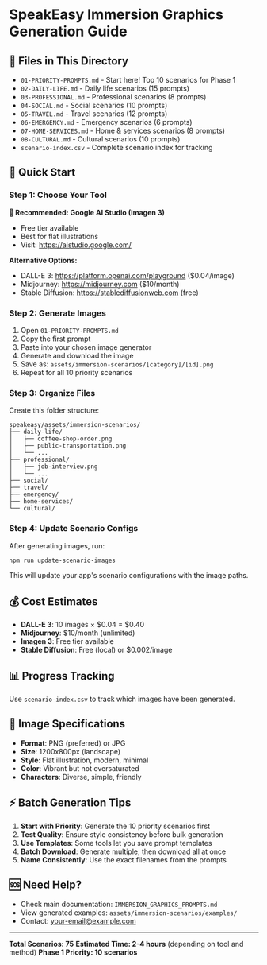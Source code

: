 # SpeakEasy Immersion Graphics Generation Guide

## 📁 Files in This Directory

- `01-PRIORITY-PROMPTS.md` - Start here! Top 10 scenarios for Phase 1
- `02-DAILY-LIFE.md` - Daily life scenarios (15 prompts)
- `03-PROFESSIONAL.md` - Professional scenarios (8 prompts)
- `04-SOCIAL.md` - Social scenarios (10 prompts)
- `05-TRAVEL.md` - Travel scenarios (12 prompts)
- `06-EMERGENCY.md` - Emergency scenarios (6 prompts)
- `07-HOME-SERVICES.md` - Home & services scenarios (8 prompts)
- `08-CULTURAL.md` - Cultural scenarios (10 prompts)
- `scenario-index.csv` - Complete scenario index for tracking

## 🚀 Quick Start

### Step 1: Choose Your Tool

**🌟 Recommended: Google AI Studio (Imagen 3)**
- Free tier available
- Best for flat illustrations
- Visit: https://aistudio.google.com/

**Alternative Options:**
- DALL-E 3: https://platform.openai.com/playground ($0.04/image)
- Midjourney: https://midjourney.com ($10/month)
- Stable Diffusion: https://stablediffusionweb.com (free)

### Step 2: Generate Images

1. Open `01-PRIORITY-PROMPTS.md`
2. Copy the first prompt
3. Paste into your chosen image generator
4. Generate and download the image
5. Save as: `assets/immersion-scenarios/[category]/[id].png`
6. Repeat for all 10 priority scenarios

### Step 3: Organize Files

Create this folder structure:
```
speakeasy/assets/immersion-scenarios/
├── daily-life/
│   ├── coffee-shop-order.png
│   ├── public-transportation.png
│   └── ...
├── professional/
│   ├── job-interview.png
│   └── ...
├── social/
├── travel/
├── emergency/
├── home-services/
└── cultural/
```

### Step 4: Update Scenario Configs

After generating images, run:
```bash
npm run update-scenario-images
```

This will update your app's scenario configurations with the image paths.

## 💰 Cost Estimates

- **DALL-E 3**: 10 images × $0.04 = $0.40
- **Midjourney**: $10/month (unlimited)
- **Imagen 3**: Free tier available
- **Stable Diffusion**: Free (local) or $0.002/image

## 📊 Progress Tracking

Use `scenario-index.csv` to track which images have been generated.

## 🎨 Image Specifications

- **Format**: PNG (preferred) or JPG
- **Size**: 1200x800px (landscape)
- **Style**: Flat illustration, modern, minimal
- **Color**: Vibrant but not oversaturated
- **Characters**: Diverse, simple, friendly

## ⚡ Batch Generation Tips

1. **Start with Priority**: Generate the 10 priority scenarios first
2. **Test Quality**: Ensure style consistency before bulk generation
3. **Use Templates**: Some tools let you save prompt templates
4. **Batch Download**: Generate multiple, then download all at once
5. **Name Consistently**: Use the exact filenames from the prompts

## 🆘 Need Help?

- Check main documentation: `IMMERSION_GRAPHICS_PROMPTS.md`
- View generated examples: `assets/immersion-scenarios/examples/`
- Contact: your-email@example.com

---

**Total Scenarios: 75**
**Estimated Time: 2-4 hours** (depending on tool and method)
**Phase 1 Priority: 10 scenarios**
